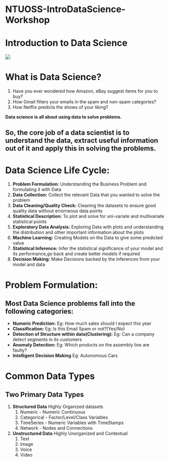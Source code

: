 # NTUOSS-IntroDataScience-Workshop
# Introduction to Data Science 
![]("https://raw.githubusercontent.com/VivekAdra31/NTUOSS-IntroDataScience-Workshop/master/images/Logo.png")

# What is Data Science?
1. Have you ever wondered how Amazon, eBay suggest items for you to buy?
1. How Gmail filters your emails in the spam and non-spam categories?
1. How Netflix predicts the shows of your liking?

**Data science is all about using data to solve problems.**
## So, the core job of a data scientist is to understand the data, extract useful information out of it and apply this in solving the problems.

# Data Science Life Cycle:
1. **Problem Formulation:**
   Understanding the Business Problem and formulating it with Data
2. **Data Collection:**
   Collect the relevant Data that you wanted to solve the problem
3. **Data Cleaning/Quality Check:**
   Cleaning the datasets to ensure good quality data without errorneous data points
4. **Statistical Description:**
   To plot and solve for uni-variate and multivariate statistical points
5. **Exploratory Data Analysis:**
   Exploring Data with plots and understanding the distribution and other important information about the plots
6. **Machine Learning:**
   Creating Models on the Data to give some predicted value
7. **Statistical Inference:**
   Infer the statistical significance of your model and its performance,go back and create better models if required
8. **Decision Making:**
   Make Decisions backed by the Inferences from your model and data

# Problem Formulation:
## Most Data Science problems fall into the following categories:
- **Numeric Prediction:**
  Eg: How much sales should I expect this year
- **Classification:**
  Eg: Is this Email Spam or not?(Yes/No)
- **Detection of Structure within data(Clustering):**
  Eg: Can a company detect segments in its customers
- **Anomaly Detection:**
  Eg: Which products on the assembly line are faulty?
- **Intelligent Decision Making**
  Eg: Autonomous Cars
  
# Common Data Types
## Two Primary Data Types
1. **Structured Data**
   Highly Organized datasets
   1. Numeric - Numeric Continuous
   2. Categorical - Factor/Level/Class Variables
   3. TimeSeries - Numeric Variables with TimeStamps
   4. Network - Nodes and Connections
2. **Unstructured Data**
   Highly Unorganized and Contextual 
   1. Text
   2. Image
   3. Voice
   4. Video



